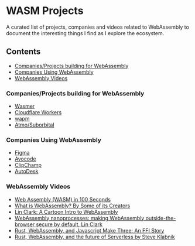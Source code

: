 # WASM Projects
A curated list of projects, companies and videos related to WebAssembly to document the interesting things I find as I explore the ecosystem.

## Contents
* [Companies/Projects building for WebAssembly](#building-for-wasm)
* [Companies Using WebAssembly](#using-wasm)
* [WebAssembly Videos](#videos)

<a name="building-for-wasm"/>

### Companies/Projects building for WebAssembly
* [Wasmer](https://wasmer.io)
* [Cloudflare Workers](https://workers.cloudflare.com)
* [wapm](https://wapm.io)
* [Atmo/Suborbital](https://github.com/suborbital/atmo)

<a name="using-wasm"/>

### Companies Using WebAssembly
* [Figma](https://figma.com)
* [Avocode](https://avocode.com)
* [ClipChamp](https://clipchamp.com)
* [AutoDesk](https://www.autodesk.com/products/autocad-web-app/overview)

<a name="videos"/>

### WebAssembly Videos
* [Web Assembly (WASM) in 100 Seconds](https://www.youtube.com/watch?v=cbB3QEwWMlA)
* [What is WebAssembly? By Some of its Creators](https://www.youtube.com/watch?v=fvkIQfRZ-Y0)
* [Lin Clark: A Cartoon Intro to WebAssembly](https://www.youtube.com/watch?v=HktWin_LPf4)
* [WebAssembly nanoprocesses: making WebAssembly outside-the-browser secure by default, Lin Clark](https://www.youtube.com/watch?v=TF-tXDRAEmg)
* [Rust, WebAssembly, and Javascript Make Three: An FFI Story](https://www.youtube.com/watch?v=nvLw_XKlZaU)
* [Rust, WebAssembly, and the future of Serverless by Steve Klabnik](https://www.youtube.com/watch?v=CMB6AlE1QuI)



